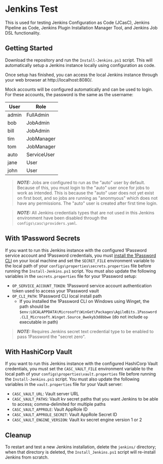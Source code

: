 # Jenkins Test
This is used for testing Jenkins Configuration as Code (JCasC), Jenkins Pipeline as Code, Jenkins Plugin Installation Manager Tool, and Jenkins Job DSL functionality.

## Getting Started
Download the repository and run the `Install-Jenkins.ps1` script. This will automatically setup a Jenkins instance locally using configuration as code.

Once setup has finished, you can access the local Jenkins instance through your web browser at http://localhost:8080/.

Mock accounts will be configured automatically and can be used to login. For these accounts, the password is the same as the username:

| User     | Role        |
| -------- | ----------- |
| admin    | FullAdmin   |
| bob      | JobAdmin    |
| bill     | JobAdmin    |
| tim      | JobManager  |
| tom      | JobManager  |
| auto     | ServiceUser |
| jane     | User        |
| john     | User        |

> **_NOTE:_** Jobs are configured to run as the "auto" user by default. Because of this, you must login to the "auto" user once for jobs to work as intended. This is because the "auto" user does not yet exist on first boot, and so jobs are running as "anonmyous" which does not have any permissions. The "auto" user is created after first time login.

> **_NOTE:_** All Jenkins credentials types that are not used in this Jenkins environment have been disabled through the `configs\casc\providers.yaml`.

## With 1Password Secrets
If you want to run this Jenkins instance with the configured 1Password service account and 1Password credentials, you must [install the 1Password CLI](https://developer.1password.com/docs/cli/get-started/) on your local machine and set the `SECRET_FILE` environment variable to the local path of your `configs\properties\secrets.properties` file before running the `Install-Jenkins.ps1` script. You must also update the following variables in the `secrets.properties` file for your 1Password setup:

- `OP_SERVICE_ACCOUNT_TOKEN`: 1Password service account authentication token used to access your 1Password vault
- `OP_CLI_PATH`: 1Password CLI local install path
    - If you installed the 1Password CLI on Windows using Winget, the path should be `$env:LOCALAPPDATA\Microsoft\WinGet\Packages\AgileBits.1Password.CLI_Microsoft.Winget.Source_8wekyb3d8bbwe` (do not include `op` executable in path)

> **_NOTE:_** Requires Jenkins secret text credential type to be enabled to pass 1Password the "secret zero".

## With HashiCorp Vault
If you want to run this Jenkins instance with the configured HashiCorp Vault credentials, you must set the `CASC_VAULT_FILE` environment variable to the local path of your `configs\properties\vault.properties` file before running the `Install-Jenkins.ps1` script. You must also update the following variables in the `vault.properties` file for your Vault server:

- `CASC_VAULT_URL`: Vault server URL
- `CASC_VAULT_PATHS`: Vault kv secret paths that you want Jenkins to be able to access; comma-delimited for multiple paths
- `CASC_VAULT_APPROLE`: Vault AppRole ID
- `CASC_VAULT_APPROLE_SECRET`: Vault AppRole Secret ID
- `CASC_VAULT_ENGINE_VERSION`: Vault kv secret engine version 1 or 2

## Cleanup
To restart and test a new Jenkins installation, delete the `jenkins/` directory; when that directory is deleted, the `Install_Jenkins.ps1` script will re-install Jenkins from scratch.
